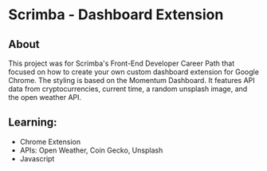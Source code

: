 # Scrimba - Dashboard Extension 

## About
This project was for Scrimba's Front-End Developer Career Path that focused on how to create your own custom dashboard extension for Google Chrome.
The styling is based on the Momentum Dashboard. It features API data from cryptocurrencies, current time, a random unsplash image, and the open weather API. 

## Learning:
- Chrome Extension
- APIs: Open Weather, Coin Gecko, Unsplash
- Javascript